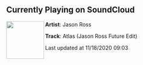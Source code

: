 ## Currently Playing on SoundCloud

[<img align="left" width="100" src="https://i1.sndcdn.com/artworks-jNquvXIKqSwv-0-t50x50.png">](https://soundcloud.com/jasonrossofficial/atlas-jason-ross-future-edit?in=saxurn/sets/chromodynamics)

**Artist**: Jason Ross 

**Track**: Atlas (Jason Ross Future Edit)

Last updated at 11/18/2020 09:03
